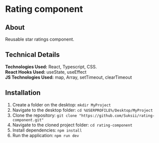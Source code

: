 # Rating component

## About 
Reusable star ratings component.

## Technical Details
**Technologies Used:** React, Typescript, CSS.<br/>
**React Hooks Used:** useState, useEffect<br/>
**JS Technologies Used:** map, Array, setTimeout, clearTimeout

## Installation
1. Create a folder on the desktop: `mkdir MyProject` 
2. Navigate to the desktop folder: `cd %USERPROFILE%/Desktop/MyProject`
3. Clone the repository: `git clone "https://github.com/Suksii/rating-component.git"`
4. Navigate to the cloned project folder: `cd rating-component`
5. Install dependencies: `npm install`
6. Run the application: `npm run dev`
